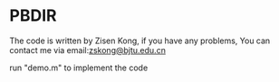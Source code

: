 # PBDIR

The code is written by Zisen Kong, if you have any problems, You can contact me via email:zskong@bjtu.edu.cn

run "demo.m" to implement the code
